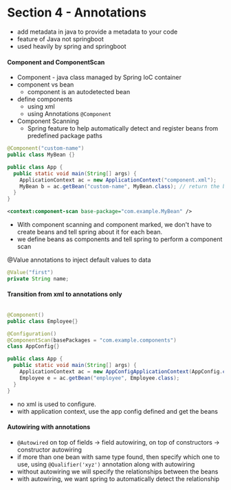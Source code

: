 # Section 4 - Annotations

- add metadata in java to provide a metadata to your code
- feature of Java not springboot
- used heavily by spring and springboot

#### Component and ComponentScan

- Component - java class managed by Spring IoC container
- component vs bean
  - component is an autodetected bean
- define components
  - using xml
  - using Annotations `@Component`
- Component Scanning
  - Spring feature to help automatically detect and register beans from predefined package paths

```java
@Component("custom-name")
public class MyBean {}

public class App {
  public static void main(String[] args) {
    ApplicationContext ac = new ApplicationContext("component.xml");
    MyBean b = ac.getBean("custom-name", MyBean.class); // return the bean with typecasted to MyBean instead of Object
  }
}
```

```xml
<context:component-scan base-package="com.example.MyBean" />
```

- With component scanning and component marked, we don't have to create beans and tell spring about it for each bean.
- we define beans as components and tell spring to perform a component scan

@Value annotations to inject default values to data

```java
@Value("first")
private String name;
```

#### Transition from xml to annotations only

```java

@Component()
public class Employee{}

@Configuration()
@ComponentScan(basePackages = "com.example.components")
class AppConfig{}

public class App {
  public static void main(String[] args) {
    ApplicationContext ac = new AppConfigApplicationContext(AppConfig.class); // load the AppConfigApplicationContext with the AppConfig type
    Employee e = ac.getBean("employee", Employee.class);
  }
}

```

- no xml is used to configure.
- with application context, use the app config defined and get the beans

#### Autowiring with annotations

- `@Autowired` on top of fields -> field autowiring, on top of constructors -> constructor autowiring
- if more than one bean with same type found, then specify which one to use, using `@Qualifier('xyz')` annotation along with autowiring
- without autowiring we will specify the relationships between the beans
- with autowiring, we want spring to automatically detect the relationship
